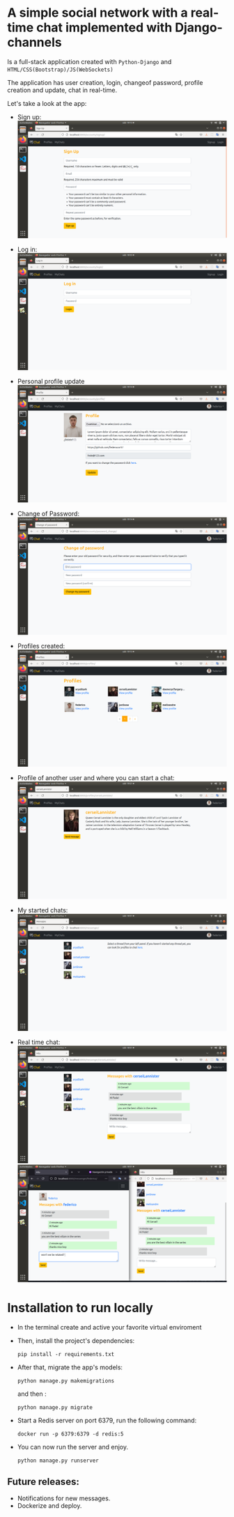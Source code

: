 # A simple social network with a real-time chat implemented with Django-channels

Is a full-stack application created with `Python-Django` and `HTML/CSS(Bootstrap)/JS(WebSockets)`

The application has user creation, login, changeof password, profile creation and update, chat in real-time.


Let's take a look at the app:

- Sign up:
    ![sign up](/images/SignUp.png)

- Log in:
    ![log in](/images/login.png)

- Personal profile update
    ![update profile](/images/UpdateProfile.png)

- Change of Password:
    ![cange password](/images/changePassword.png)

- Profiles created:
    ![profiles created](/images/ProfileList.png)

- Profile of another user and where you can start a chat:
    ![another user profile](/images/StartThread.png)

- My started chats:
    ![Mychats](/images/Mychats.png)

- Real time chat:
    ![chat](/images/chatFullscreen.png)
    ![chat2](/images/chatSplit.png)


# Installation to run locally
    
- In the terminal create and active your favorite virtual enviroment  

- Then, install the project's dependencies:
    ~~~
    pip install -r requirements.txt
    ~~~

- After that, migrate the app's models:
    ~~~
    python manage.py makemigrations
    ~~~
    and then :
    ~~~
    python manage.py migrate
    ~~~

- Start a Redis server on port 6379, run the following command:
    ~~~
    docker run -p 6379:6379 -d redis:5
    ~~~

- You can now run the server and enjoy.
    ~~~
    python manage.py runserver
    ~~~

## Future releases:

- Notifications for new messages.
- Dockerize and deploy.
